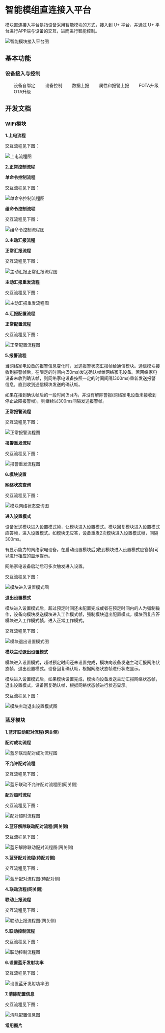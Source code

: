 # 智能模组直连接入平台
  模块直连接入平台是指设备采用智能模块的方式，接入到 U+ 平台，并通过 U+ 平台进行APP端与设备的交互，进而进行智能控制。

![智能模块接入平台图][pic1]

## 基本功能

### **设备接入与控制**

&emsp;&emsp;设备自绑定
&emsp;&emsp;设备控制
&emsp;&emsp;数据上报
&emsp;&emsp;属性和报警上报 
&emsp;&emsp;FOTA升级
&emsp;&emsp;OTA升级



## 开发文档

### **WIFi模块**

**1.上电流程**

交互流程见下图：

![上电流程图][pic2]

**2.正常控制流程**

**单命令控制流程**

交互流程见下图：

![单命令控制流程图][pic3]

**组命令控制流程**

交互流程见下图：

![组命令控制流程图][pic4]

**3.主动汇报流程**

**正常汇报流程**

交互流程见下图：

![主动汇报正常汇报流程图][pic5]

**主动汇报重发流程** 

交互流程见下图：

![主动汇报重发流程图][pic6]

**4.汇报配置流程** 

**正常配置流程**

交互流程见下图：

![正常配置流程图][pic7]





**5.报警流程** 

当网络家电设备的报警信息变化时，发送报警状态汇报帧给通信模块。通信模块接收到报警帧后，在限定的时间内(50ms)发送确认帧给网络家电设备。若网络家电设备未收到确认帧，则网络家电设备按照一定的时间间隔(300ms)重新发送报警信息，直到收到通信模块发送的确认帧。

如果在接到确认帧后的一段时间(5s)内，并没有解除警报(网络家电设备未接收到停止故障报警帧)，则继续以300ms间隔发送报警帧。

**正常报警流程**

交互流程见下图：

![正常报警流程图][pic8]

**报警重发流程**

交互流程见下图：

![报警重发流程图][pic9]

**6.模块设置**

**网络状态查询**

交互流程见下图：

![模块网络状态查询图][pic10]

**进入设置模式**

设备发送模块进入设置模式帧，让模块进入设置模式。模块回复模块进入设置模式应答帧，进入设置模式。如模块无应答，设备重发2次模块进入设置模式帧，间隔300ms。

有显示能力的网络家电设备，在启动设置模块后(收到模块进入设置模式应答帧)可以进行相应的显示提示。

网络家电设备启动后可多次触发进入设置。

交互流程见下图：

![模块进入设置模式图][pic11]

**退出设置模式**

模块进入设置模式后，超过预定时间还未配置完成或者在预定时间内的人为强制操作，设备向模块发送模块进入工作模式帧，强制模块退出配置模式。模块回复应答模块进入工作模式帧，进入正常工作模式。

交互流程见下图：

![模块退出设置模式图][pic12]

**模块主动退出设置模式**

模块进入设置模式，超过预定时间还未设置完成，模块向设备发送主动汇报网络状态帧，退出设置模式。设备回复确认帧，根据网络状态帧进行状态显示。

模块进入设置模式后，如果模块设置完成，模块向设备发送主动汇报网络状态帧，退出设置模式。设备回复确认帧，根据网络状态帧进行状态显示。

交互流程见下图：

![模块主动退出设置模式图][pic13]

### **蓝牙模块**

**1.蓝牙联动配对流程(网关侧)**

**配对成功流程**

![蓝牙联动配对成功流程图][pic14]

**不允许配对流程**

交互流程见下图：

![蓝牙联动不允许配对流程图(网关侧)][pic15]

**配对超时流程**

交互流程见下图：

![配对超时流程图][pic16]

**2.蓝牙解除联动配对流程(网关侧)**

交互流程见下图：

![蓝牙解除联动配对流程图(网关侧)][pic17]

**3.蓝牙配对流程(待配对侧)**

交互流程见下图：

![蓝牙配对流程图(待配对侧)][pic18]

**4.联动流程(网关侧)**

**联动上报流程**

交互流程见下图：

![联动上报流程图(网关侧)][pic19]

 **5.联动控制流程**

交互流程见下图：

![联动控制流程图][pic20]

 

**6.设置蓝牙发射功率**

交互流程见下图：

![设置蓝牙发射功率图][pic21]

**7.清除配置信息**

交互流程见下图：

![清除配置信息图][pic22]

**常用图片**

[pic1]:../Device-dev/_media/_module/pic1.png
[pic2]:../Device-dev/_media/_module/pic2.png
[pic3]:../Device-dev/_media/_module/pic3.png
[pic4]:../Device-dev/_media/_module/pic4.png
[pic5]:../Device-dev/_media/_module/pic5.png
[pic6]:../Device-dev/_media/_module/pic6.png
[pic7]:../Device-dev/_media/_module/pic7.png
[pic8]:../Device-dev/_media/_module/pic8.png
[pic9]:../Device-dev/_media/_module/pic9.png
[pic10]:../Device-dev/_media/_module/pic10.png
[pic11]:../Device-dev/_media/_module/pic11.png
[pic12]:../Device-dev/_media/_module/pic12.png
[pic13]:../Device-dev/_media/_module/pic13.png
[pic14]:../Device-dev/_media/_module/pic14.png
[pic15]:../Device-dev/_media/_module/pic15.png
[pic16]:../Device-dev/_media/_module/pic16.png
[pic17]:../Device-dev/_media/_module/pic17.png
[pic18]:../Device-dev/_media/_module/pic18.png
[pic19]:../Device-dev/_media/_module/pic19.png
[pic20]:../Device-dev/_media/_module/pic20.png
[pic21]:../Device-dev/_media/_module/pic21.png
[pic22]:../Device-dev/_media/_module/pic22.png

